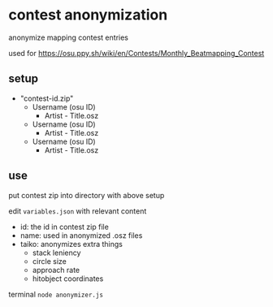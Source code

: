 # contest anonymization

anonymize mapping contest entries

used for https://osu.ppy.sh/wiki/en/Contests/Monthly_Beatmapping_Contest

## setup

- "contest-id.zip"
    - Username (osu ID)
        - Artist - Title.osz
    - Username (osu ID)
        - Artist - Title.osz
    - Username (osu ID)
        - Artist - Title.osz

## use

put contest zip into directory with above setup

edit `variables.json` with relevant content

- id: the id in contest zip file
- name: used in anonymized .osz files
- taiko: anonymizes extra things
    - stack leniency
    - circle size
    - approach rate
    - hitobject coordinates

terminal `node anonymizer.js`
